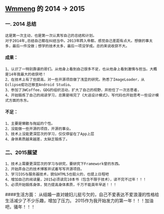 [Wmmeng](https://github.com/Wmmeng) 的 2014 -> 2015
-------------
### 一. 2014 总结
	这是第一次主动，也是第一次认真写自己的总结和计划。
	对于2014年,总结自己都在纠结当中。2013年跨入帝都，感觉自己差距有点大。想做的事太多，最后一件没做；想学的技术太多，最后一项没学成。总的来说收获不大。  

#### 成果：
	1、认识了一特别靠谱的哥们。从他身上看到自己很多不足，也从他身上看到激情与担当。大概是14年我最大的收获吧！
	2、在技术上有了些提高，对一些开源项目做了浅显的研究。熟悉了ImageLoader，从Eclipse成功迁移至Android Studio。
	3、参加了3WCoffee，GDG的组织活动，扩大了自己的视野，并担任了一次志愿者，
	4、开始锻炼了自己的阅读学习，总算是啃完了《大话设计模式》，写代码也开始思考一些设计模式方面的东东。 

#### 不足：
	1、主要是懒散与拖延的个性。
	2、没能做一些开源的项目，开源的事业。
	3、技术上没能更深层次的学习，仅仅停留在了App上层
	4、身体素质越来越差，太缺乏锻炼了。

### 二、2015展望
	1、技术上需要更深层次的学习与研究，要研究下Framework曾的东西。
	2、开始弄自己的技术博客并试着写写开源项目。
	3、学习IOS与服务器技术，貌似HTML5也挺火的，也提上日程吧
	4、增加自己的阅读量，2015必须读完10本书（包含不限于技术），读不完不过年！！！
	5、必须开始锻炼身体，努力提高身体素质，千万不能英年早逝！！！
####生活方面：
	从结婚一直对媳妇儿挺亏欠的，自己不爱表达不爱浪漫的性格给生活减少了不少乐趣，增加了压力。
	2015作为我开始发力的第一年！！！加油吧，骚年！！！
